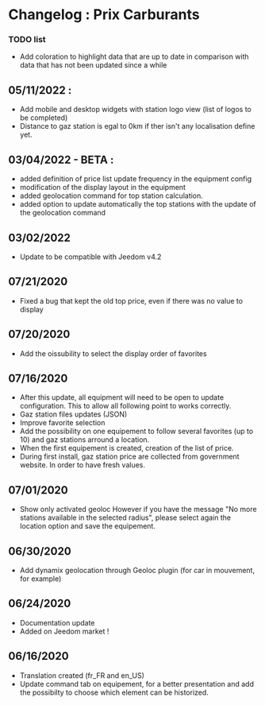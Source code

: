 # Changelog : Prix Carburants

### TODO list
- Add coloration to highlight data that are up to date in comparison with data that has not been updated since a while

## 05/11/2022 :
- Add mobile and desktop widgets with station logo view (list of logos to be completed)
- Distance to gaz station is egal to 0km if ther isn't any localisation define yet.

## 03/04/2022 - BETA :
- added definition of price list update frequency in the equipment config
- modification of the display layout in the equipment
- added geolocation command for top station calculation.
- added option to update automatically the top stations with the update of the geolocation command

## 03/02/2022
- Update to be compatible with Jeedom v4.2

## 07/21/2020
- Fixed a bug that kept the old top price, even if there was no value to display

## 07/20/2020
- Add the oissubility to select the display order of favorites

## 07/16/2020
- After this update, all equipment will need to be open to update configuration. This to allow all following point to works correctly.
- Gaz station files updates (JSON)
- Improve favorite selection
- Add the possibility on one equipement to follow several favorites (up to 10) and gaz stations arround a location.
- When the first equipement is created, creation of the list of price.
- During first install, gaz station price are collected from government website. In order to have fresh values.

## 07/01/2020
- Show only activated geoloc
However if you have the message "No more stations available in the selected radius", please select again the location option and save the equipement.

## 06/30/2020
- Add dynamix geolocation through Geoloc plugin (for car in mouvement, for example)

## 06/24/2020
- Documentation update
- Added on Jeedom market !

## 06/16/2020
- Translation created (fr_FR and en_US)
- Update command tab on equipement, for a better presentation and add the possibilty to choose which element can be historized.
